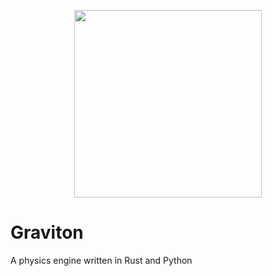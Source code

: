 <p align="center">
  <img src="https://github.com/Stars-Beyond/Graviton/assets/34868944/2d95f25c-6313-494c-ad58-e0a64cd27fd6" height="300">
</p>

# Graviton

A physics engine written in Rust and Python
